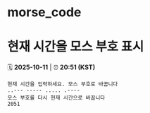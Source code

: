 # morse_code
# 현재 시간을 모스 부호 표시
<!-- MORSE_TIME_START -->
🗓️ **2025-10-11** | ⏰ **20:51 (KST)**

```
현재 시간을 입력하세요. 모스 부호로 바꿉니다
..--- ----- ..... .----
모스 부호를 다시 현재 시간으로 바꿉니다
2051
```
<!-- MORSE_TIME_END -->
